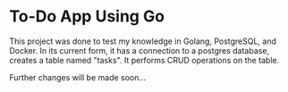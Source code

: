 # To-Do App Using Go

This project was done to test my knowledge in Golang, PostgreSQL, and Docker. In its current form, it has a connection to a postgres database, creates a table named "tasks".
It performs CRUD operations on the table.

Further changes will be made soon...
